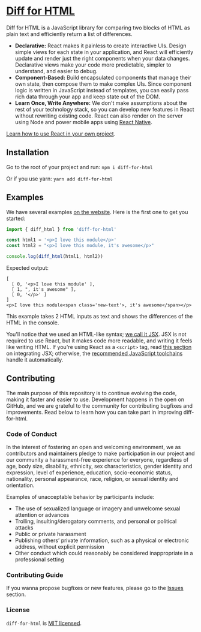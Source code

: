 # [Diff for HTML](#)

Diff for HTML is a JavaScript library for comparing two blocks of HTML as plain text and efficiently return a list of differences.

- **Declarative:** React makes it painless to create interactive UIs. Design simple views for each state in your application, and React will efficiently update and render just the right components when your data changes. Declarative views make your code more predictable, simpler to understand, and easier to debug.
- **Component-Based:** Build encapsulated components that manage their own state, then compose them to make complex UIs. Since component logic is written in JavaScript instead of templates, you can easily pass rich data through your app and keep state out of the DOM.
- **Learn Once, Write Anywhere:** We don't make assumptions about the rest of your technology stack, so you can develop new features in React without rewriting existing code. React can also render on the server using Node and power mobile apps using [React Native](https://reactnative.dev/).

[Learn how to use React in your own project](https://reactjs.org/docs/getting-started.html).

## Installation

Go to the root of your project and run:
`npm i diff-for-html`

Or if you use yarn:
`yarn add diff-for-html`

## Examples

We have several examples [on the website](https://reactjs.org/). Here is the first one to get you started:

```javascript
import { diff_html } from 'diff-for-html'

const html1 = '<p>I love this module</p>'
const html2 = "<p>I love this module, it's awesome</p>"

console.log(diff_html(html1, html2))
```

Expected output:

```
[
  [ 0, '<p>I love this module' ],
  [ 1, ", it's awesome" ],
  [ 0, '</p>' ]
]
<p>I love this module<span class='new-text'>, it's awesome</span></p>
```

This example takes 2 HTML inputs as text and shows the differences of the HTML in the console.

You'll notice that we used an HTML-like syntax; [we call it JSX](https://reactjs.org/docs/introducing-jsx.html). JSX is not required to use React, but it makes code more readable, and writing it feels like writing HTML. If you're using React as a `<script>` tag, read [this section](https://reactjs.org/docs/add-react-to-a-website.html#optional-try-react-with-jsx) on integrating JSX; otherwise, the [recommended JavaScript toolchains](https://reactjs.org/docs/create-a-new-react-app.html) handle it automatically.

## Contributing

The main purpose of this repository is to continue evolving the code, making it faster and easier to use. Development happens in the open on GitHub, and we are grateful to the community for contributing bugfixes and improvements. Read below to learn how you can take part in improving diff-for-html.

### Code of Conduct

In the interest of fostering an open and welcoming environment, we as contributors and maintainers pledge to make participation in our project and our community a harassment-free experience for everyone, regardless of age, body size, disability, ethnicity, sex characteristics, gender identity and expression, level of experience, education, socio-economic status, nationality, personal appearance, race, religion, or sexual identity and orientation.

Examples of unacceptable behavior by participants include:

<ul>
  <li>The use of sexualized language or imagery and unwelcome sexual attention or advances</li>
  <li>Trolling, insulting/derogatory comments, and personal or political attacks</li>
  <li>Public or private harassment</li>
  <li>Publishing others’ private information, such as a physical or electronic address, without explicit permission</li>
  <li>Other conduct which could reasonably be considered inappropriate in a professional setting</li>
</ul>

### Contributing Guide

If you wanna propose bugfixes or new features, please go to the [Issues](https://github.com/pitis/diff-for-html/issues) section.

### License

`diff-for-html` is [MIT licensed](./LICENSE).
